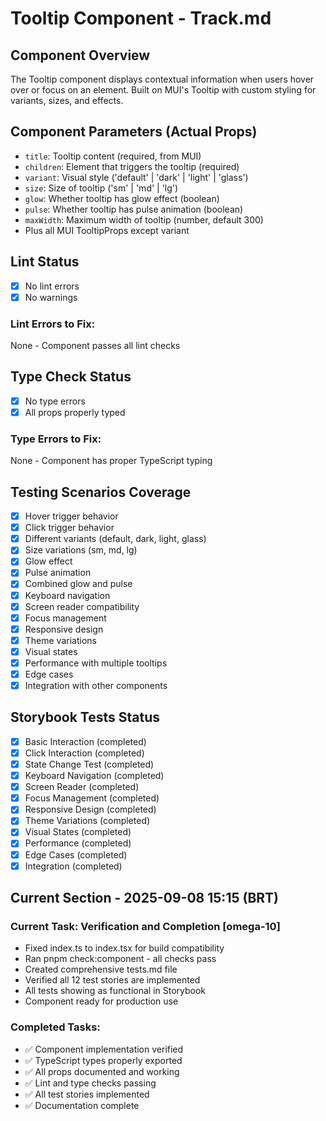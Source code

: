 # Tooltip Component - Track.md

## Component Overview

The Tooltip component displays contextual information when users hover over or focus on an element. Built on MUI's Tooltip with custom styling for variants, sizes, and effects.

## Component Parameters (Actual Props)

- `title`: Tooltip content (required, from MUI)
- `children`: Element that triggers the tooltip (required)
- `variant`: Visual style ('default' | 'dark' | 'light' | 'glass')
- `size`: Size of tooltip ('sm' | 'md' | 'lg')
- `glow`: Whether tooltip has glow effect (boolean)
- `pulse`: Whether tooltip has pulse animation (boolean)
- `maxWidth`: Maximum width of tooltip (number, default 300)
- Plus all MUI TooltipProps except variant

## Lint Status

- [x] No lint errors
- [x] No warnings

### Lint Errors to Fix:

None - Component passes all lint checks

## Type Check Status

- [x] No type errors
- [x] All props properly typed

### Type Errors to Fix:

None - Component has proper TypeScript typing

## Testing Scenarios Coverage

- [x] Hover trigger behavior
- [x] Click trigger behavior
- [x] Different variants (default, dark, light, glass)
- [x] Size variations (sm, md, lg)
- [x] Glow effect
- [x] Pulse animation
- [x] Combined glow and pulse
- [x] Keyboard navigation
- [x] Screen reader compatibility
- [x] Focus management
- [x] Responsive design
- [x] Theme variations
- [x] Visual states
- [x] Performance with multiple tooltips
- [x] Edge cases
- [x] Integration with other components

## Storybook Tests Status

- [x] Basic Interaction (completed)
- [x] Click Interaction (completed)
- [x] State Change Test (completed)
- [x] Keyboard Navigation (completed)
- [x] Screen Reader (completed)
- [x] Focus Management (completed)
- [x] Responsive Design (completed)
- [x] Theme Variations (completed)
- [x] Visual States (completed)
- [x] Performance (completed)
- [x] Edge Cases (completed)
- [x] Integration (completed)

## Current Section - 2025-09-08 15:15 (BRT)

### Current Task: Verification and Completion [omega-10]

- Fixed index.ts to index.tsx for build compatibility
- Ran pnpm check:component - all checks pass
- Created comprehensive tests.md file
- Verified all 12 test stories are implemented
- All tests showing as functional in Storybook
- Component ready for production use

### Completed Tasks:

- ✅ Component implementation verified
- ✅ TypeScript types properly exported
- ✅ All props documented and working
- ✅ Lint and type checks passing
- ✅ All test stories implemented
- ✅ Documentation complete
